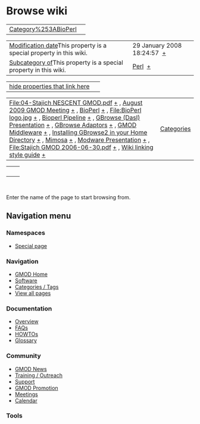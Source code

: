 



<span id="top"></span>




# <span dir="auto">Browse wiki</span>






|                                                               |     |
|---------------------------------------------------------------|-----|
| [Category%253ABioPerl](/wiki/Category%253ABioPerl "Category%253ABioPerl") |     |

|  |  |
|----|----|
| <span class="smw-highlighter" data-type="1" state="inline" data-title="Property"><span class="smwbuiltin">[Modification date](/wiki/Property:Modification_date "Property:Modification date")</span><span class="smwttcontent">This property is a special property in this wiki.</span></span> | <span class="smwb-value">29 January 2008 18:24:57  <span class="smwsearch">[+](/wiki/Special%253ASearchByProperty/Modification-20date/29-20January-202008-2018:24:57 "Special%253ASearchByProperty/Modification-20date/29-20January-202008-2018:24:57")</span></span> |
| <span class="smw-highlighter" data-type="1" state="inline" data-title="Property"><span class="smwbuiltin">[Subcategory of](/wiki/Property:Subcategory_of "Property:Subcategory of")</span><span class="smwttcontent">This property is a special property in this wiki.</span></span> | <span class="smwb-value">[Perl](/wiki/Category%253APerl "Category%253APerl")  <span class="smwsearch">[+](/wiki/Special%253ASearchByProperty/Subcategory-20of/Perl "Special%253ASearchByProperty/Subcategory-20of/Perl")</span></span> |

<span id="smw_browse_incoming"></span>

|  |  |
|----|----|
| [hide properties that link here](/mediawiki/index.php?title=Special:Browse&offset=0&dir=out&article=Category%253ABioPerl)  |  |

|  |  |
|----|----|
| <span class="smwb-ivalue">[File:04-Stajich NESCENT GMOD.pdf](https://raw.githubusercontent.com/GMOD/gmod.github.io/main/mediawiki/images/6/61/04-Stajich_NESCENT_GMOD.pdf "File:04-Stajich NESCENT GMOD.pdf") <span class="smwbrowse">[+](/wiki/Special%253ABrowse/File:04-2DStajich-20NESCENT-20GMOD.pdf "Special%253ABrowse/File:04-2DStajich-20NESCENT-20GMOD.pdf")</span></span> , <span class="smwb-ivalue">[August 2009 GMOD Meeting](/wiki/August_2009_GMOD_Meeting "August 2009 GMOD Meeting") <span class="smwbrowse">[+](/wiki/Special%253ABrowse/August-202009-20GMOD-20Meeting "Special%253ABrowse/August-202009-20GMOD-20Meeting")</span></span> , <span class="smwb-ivalue">[BioPerl](/wiki/BioPerl "BioPerl") <span class="smwbrowse">[+](/wiki/Special%253ABrowse/BioPerl "Special%253ABrowse/BioPerl")</span></span> , <span class="smwb-ivalue">[File:BioPerl logo.jpg](https://raw.githubusercontent.com/GMOD/gmod.github.io/main/mediawiki/images/5/5d/BioPerl_logo.jpg "File:BioPerl logo.jpg") <span class="smwbrowse">[+](/wiki/Special%253ABrowse/File:BioPerl-20logo.jpg "Special%253ABrowse/File:BioPerl-20logo.jpg")</span></span> , <span class="smwb-ivalue">[Bioperl Pipeline](/wiki/Bioperl_Pipeline "Bioperl Pipeline") <span class="smwbrowse">[+](/wiki/Special%253ABrowse/Bioperl-20Pipeline "Special%253ABrowse/Bioperl-20Pipeline")</span></span> , <span class="smwb-ivalue">[GBrowse (DasI) Presentation](/wiki/GBrowse_(DasI)_Presentation "GBrowse (DasI) Presentation") <span class="smwbrowse">[+](/wiki/Special%253ABrowse/GBrowse-20(DasI)-20Presentation "Special%253ABrowse/GBrowse-20(DasI)-20Presentation")</span></span> , <span class="smwb-ivalue">[GBrowse Adaptors](/wiki/GBrowse_Adaptors "GBrowse Adaptors") <span class="smwbrowse">[+](/wiki/Special%253ABrowse/GBrowse-20Adaptors "Special%253ABrowse/GBrowse-20Adaptors")</span></span> , <span class="smwb-ivalue">[GMOD Middleware](/wiki/GMOD_Middleware "GMOD Middleware") <span class="smwbrowse">[+](/wiki/Special%253ABrowse/GMOD-20Middleware "Special%253ABrowse/GMOD-20Middleware")</span></span> , <span class="smwb-ivalue">[Installing GBrowse2 in your Home Directory](/wiki/Installing_GBrowse2_in_your_Home_Directory "Installing GBrowse2 in your Home Directory") <span class="smwbrowse">[+](/wiki/Special%253ABrowse/Installing-20GBrowse2-20in-20your-20Home-20Directory "Special%253ABrowse/Installing-20GBrowse2-20in-20your-20Home-20Directory")</span></span> , <span class="smwb-ivalue">[Mimosa](/wiki/Mimosa "Mimosa") <span class="smwbrowse">[+](/wiki/Special%253ABrowse/Mimosa "Special%253ABrowse/Mimosa")</span></span> , <span class="smwb-ivalue">[Modware Presentation](/wiki/Modware_Presentation "Modware Presentation") <span class="smwbrowse">[+](/wiki/Special%253ABrowse/Modware-20Presentation "Special%253ABrowse/Modware-20Presentation")</span></span> , <span class="smwb-ivalue">[File:Stajich GMOD 2006-06-30.pdf](https://raw.githubusercontent.com/GMOD/gmod.github.io/main/mediawiki/images/3/30/Stajich_GMOD_2006-06-30.pdf "File:Stajich GMOD 2006-06-30.pdf") <span class="smwbrowse">[+](/wiki/Special%253ABrowse/File:Stajich-20GMOD-202006-2D06-2D30.pdf "Special%253ABrowse/File:Stajich-20GMOD-202006-2D06-2D30.pdf")</span></span> , <span class="smwb-ivalue">[Wiki linking style guide](/wiki/Wiki_linking_style_guide "Wiki linking style guide") <span class="smwbrowse">[+](/wiki/Special%253ABrowse/Wiki-20linking-20style-20guide "Special%253ABrowse/Wiki-20linking-20style-20guide")</span></span> | [Categories](/wiki/Special%253ACategories "Special%253ACategories") |

|     |     |
|-----|-----|
|     |     |

 

Enter the name of the page to start browsing from.  








## Navigation menu



### Namespaces

- <span id="ca-nstab-special">[Special
  page](/wiki/Special%253ABrowse/Category%253ABioPerl "This is a special page, you cannot edit the page itself")</span>






### Navigation



- <span id="n-GMOD-Home">[GMOD Home](/wiki/Main_Page)</span>
- <span id="n-Software">[Software](/wiki/GMOD_Components)</span>
- <span id="n-Categories-.2F-Tags">[Categories /
  Tags](/wiki/Categories)</span>
- <span id="n-View-all-pages">[View all
  pages](/wiki/Special:AllPages)</span>




### Documentation



- <span id="n-Overview">[Overview](/wiki/Overview)</span>
- <span id="n-FAQs">[FAQs](/wiki/Category%253AFAQ)</span>
- <span id="n-HOWTOs">[HOWTOs](/wiki/Category%253AHOWTO)</span>
- <span id="n-Glossary">[Glossary](/wiki/Glossary)</span>




### Community



- <span id="n-GMOD-News">[GMOD News](/wiki/GMOD_News)</span>
- <span id="n-Training-.2F-Outreach">[Training /
  Outreach](/wiki/Training_and_Outreach)</span>
- <span id="n-Support">[Support](/wiki/Support)</span>
- <span id="n-GMOD-Promotion">[GMOD
  Promotion](/wiki/GMOD_Promotion)</span>
- <span id="n-Meetings">[Meetings](/wiki/Meetings)</span>
- <span id="n-Calendar">[Calendar](/wiki/Calendar)</span>




### Tools












<!-- -->




